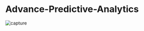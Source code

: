 # Advance-Predictive-Analytics


![capture](https://user-images.githubusercontent.com/30389323/39956533-13ec4f42-55fc-11e8-876a-db3f86c14d2b.PNG)
  
